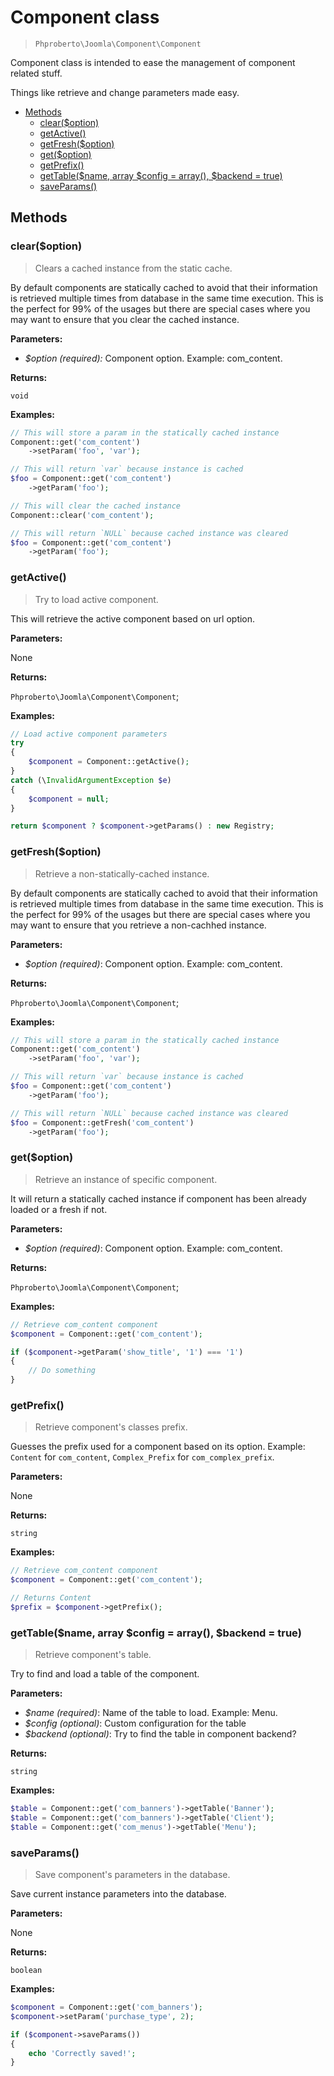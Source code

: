 # Component class

> `Phproberto\Joomla\Component\Component`

Component class is intended to ease the management of component related stuff.  

Things like retrieve and change parameters made easy.

* [Methods](#methods)
    * [clear($option)](#clear)
    * [getActive()](#getActive)
    * [getFresh($option)](#getFresh)
    * [get($option)](#get)
    * [getPrefix()](#getPrefix)
    * [getTable($name, array $config = array(), $backend = true)](#getTable)
    * [saveParams()](#saveParams)

## Methods<a id="methods"></a>

### clear($option) <a id="clear"></a>

> Clears a cached instance from the static cache. 

By default components are statically cached to avoid that their information is retrieved multiple times from database in the same time execution. This is the perfect for 99% of the usages but there are special cases where you may want to ensure that you clear the cached instance. 

**Parameters:**

* *$option (required):* Component option. Example: com_content.

**Returns:**

`void`

**Examples:**

```php
// This will store a param in the statically cached instance
Component::get('com_content')
    ->setParam('foo', 'var');

// This will return `var` because instance is cached
$foo = Component::get('com_content')
    ->getParam('foo');

// This will clear the cached instance
Component::clear('com_content');

// This will return `NULL` because cached instance was cleared
$foo = Component::get('com_content')
    ->getParam('foo');
```

### getActive() <a id="getActive"></a>

> Try to load active component.

This will retrieve the active component based on url option. 

**Parameters:**

None

**Returns:**

`Phproberto\Joomla\Component\Component`;

**Examples:**

```php
// Load active component parameters
try
{
    $component = Component::getActive();
}
catch (\InvalidArgumentException $e)
{
    $component = null;
}

return $component ? $component->getParams() : new Registry;
```

### getFresh($option) <a id="getFresh"></a>

> Retrieve a non-statically-cached instance.

By default components are statically cached to avoid that their information is retrieved multiple times from database in the same time execution. This is the perfect for 99% of the usages but there are special cases where you may want to ensure that you retrieve a non-cachhed instance. 

**Parameters:**

* *$option (required)*: Component option. Example: com_content.

**Returns:**

`Phproberto\Joomla\Component\Component`;

**Examples:**

```php
// This will store a param in the statically cached instance
Component::get('com_content')
    ->setParam('foo', 'var');

// This will return `var` because instance is cached
$foo = Component::get('com_content')
    ->getParam('foo');

// This will return `NULL` because cached instance was cleared
$foo = Component::getFresh('com_content')
    ->getParam('foo');
```

### get($option)<a id="get"></a>

> Retrieve an instance of specific component.

It will return a statically cached instance if component has been already loaded or a fresh if not.

**Parameters:**

* *$option (required)*: Component option. Example: com_content.

**Returns:**

`Phproberto\Joomla\Component\Component`;

**Examples:**

```php
// Retrieve com_content component
$component = Component::get('com_content');

if ($component->getParam('show_title', '1') === '1')
{
    // Do something
}
```

### getPrefix() <a id="getPrefix"></a>

> Retrieve component's classes prefix.

Guesses the prefix used for a component based on its option. Example: `Content` for `com_content`, `Complex_Prefix` for `com_complex_prefix`.

**Parameters:**

None

**Returns:**

`string`

**Examples:**

```php
// Retrieve com_content component
$component = Component::get('com_content');

// Returns Content
$prefix = $component->getPrefix();
```

### getTable($name, array $config = array(), $backend = true) <a id="getTable"></a>

> Retrieve component's table.

Try to find and load a table of the component.

**Parameters:**

* *$name (required)*: Name of the table to load. Example: Menu.
* *$config (optional)*: Custom configuration for the table
* *$backend (optional)*: Try to find the table in component backend?

**Returns:**

`string`

**Examples:**

```php
$table = Component::get('com_banners')->getTable('Banner');
$table = Component::get('com_banners')->getTable('Client');
$table = Component::get('com_menus')->getTable('Menu');
```

### saveParams() <a id="saveParams"></a>

> Save component's parameters in the database.

Save current instance parameters into the database.

**Parameters:**

None

**Returns:**

`boolean`

**Examples:**

```php
$component = Component::get('com_banners');
$component->setParam('purchase_type', 2);

if ($component->saveParams())
{
    echo 'Correctly saved!';
}
```

